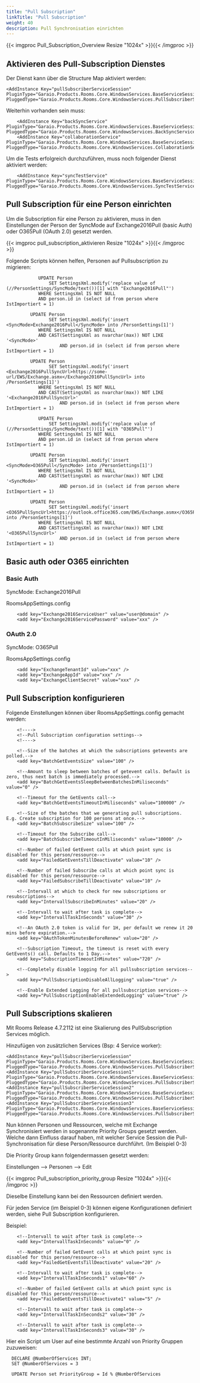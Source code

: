 ```yaml
---
title: "Pull Subscription"
linkTitle: "Pull Subscription"
weight: 40
description: Pull Synchronisation einrichten
---
```


{{< imgproc Pull_Subscription_Overview Resize "1024x" >}}{{< /imgproc >}}

## Aktivieren des Pull-Subscription Dienstes

Der Dienst kann über die Structure Map aktiviert werden:

```
<AddInstance Key="pullSubscriberServiceSession" PluginType="Garaio.Products.Rooms.Core.WindowsServices.BaseServiceSession,Garaio.Products.Rooms.Core" PluggedType="Garaio.Products.Rooms.Core.WindowsServices.PullSubscriberService.PullSubscriberServiceSession,Garaio.Products.Rooms.Core"/>
```

Weiterhin vorhanden sein muss:

```
	<AddInstance Key="backSyncService" PluginType="Garaio.Products.Rooms.Core.WindowsServices.BaseServiceSession,Garaio.Products.Rooms.Core" PluggedType="Garaio.Products.Rooms.Core.WindowsServices.BackSyncService.BackSyncServiceSession,Garaio.Products.Rooms.Core"/>
	<AddInstance Key="collaborationService" PluginType="Garaio.Products.Rooms.Core.WindowsServices.BaseServiceSession,Garaio.Products.Rooms.Core" PluggedType="Garaio.Products.Rooms.Core.WindowsServices.CollaborationService.CollaborationServiceSession,Garaio.Products.Rooms.Core"/>
```
Um die Tests erfolgreich durchzuführen, muss noch folgender Dienst aktiviert werden:

```
	<AddInstance Key="syncTestService" PluginType="Garaio.Products.Rooms.Core.WindowsServices.BaseServiceSession,Garaio.Products.Rooms.Core" PluggedType="Garaio.Products.Rooms.Core.WindowsServices.SyncTestService.SyncTestServiceSession,Garaio.Products.Rooms.Core"/>
```

## Pull Subscription für eine Person einrichten

Um die Subscription für eine Person zu aktivieren, muss in den Einstellungen der Person der SyncMode auf Exchange2016Pull (basic Auth) oder O365Pull (OAuth 2.0) gesetzt werden.

{{< imgproc pull_subscription_aktivieren Resize "1024x" >}}{{< /imgproc >}}

Folgende Scripts können helfen, Personen auf Pullsubscription zu migrieren:

```
			UPDATE Person
                SET SettingsXml.modify('replace value of (//PersonSettings/SyncMode/text())[1] with "Exchange2016Pull"')
            WHERE SettingsXml IS NOT NULL 
            AND person.id in (select id from person where IstImportiert = 1)

         UPDATE Person
                SET SettingsXml.modify('insert <SyncMode>Exchange2016Pull</SyncMode> into /PersonSettings[1]')
            WHERE SettingsXml IS NOT NULL
            AND CAST(SettingsXml as nvarchar(max)) NOT LIKE '<SyncMode>'
		            AND person.id in (select id from person where IstImportiert = 1)  

		 UPDATE Person
                SET SettingsXml.modify('insert <Exchange2016PullSyncUrl>https://some-url/EWS/Exchange.asmx</Exchange2016PullSyncUrl> into /PersonSettings[1]')
            WHERE SettingsXml IS NOT NULL
            AND CAST(SettingsXml as nvarchar(max)) NOT LIKE '<Exchange2016PullSyncUrl>'
		            AND person.id in (select id from person where IstImportiert = 1)

```

```
			UPDATE Person
                SET SettingsXml.modify('replace value of (//PersonSettings/SyncMode/text())[1] with "O365Pull"')
            WHERE SettingsXml IS NOT NULL 
            AND person.id in (select id from person where IstImportiert = 1)

         UPDATE Person
                SET SettingsXml.modify('insert <SyncMode>O365Pull</SyncMode> into /PersonSettings[1]')
            WHERE SettingsXml IS NOT NULL
            AND CAST(SettingsXml as nvarchar(max)) NOT LIKE '<SyncMode>'
		            AND person.id in (select id from person where IstImportiert = 1)   

		 UPDATE Person
                SET SettingsXml.modify('insert <O365PullSyncUrl>https://outlook.office365.com/EWS/Exchange.asmx</O365PullSyncUrl> into /PersonSettings[1]')
            WHERE SettingsXml IS NOT NULL
            AND CAST(SettingsXml as nvarchar(max)) NOT LIKE '<O365PullSyncUrl>'
		            AND person.id in (select id from person where IstImportiert = 1)
```

## Basic auth oder O365 einrichten

### Basic Auth
SyncMode: Exchange2016Pull

RoomsAppSettings.config

```
	<add key="Exchange2016ServiceUser" value="user@domain" />
	<add key="Exchange2016ServicePassword" value="xxx" />
```

### OAuth 2.0
SyncMode: O365Pull

RoomsAppSettings.config

```
	<add key="ExchangeTenantId" value="xxx" />
	<add key="ExchangeAppId" value="xxx" />
	<add key="ExchangeClientSecret" value="xxx" />
```

## Pull Subscription konfigurieren

Folgende Einstellungen können über RoomsAppSettings.config gemacht werden:

```
	<!---->
	<!--Pull Subscription configuration settings-->
	<!---->

	<!--Size of the batches at which the subscriptions getevents are polled.-->
	<add key="BatchGetEventsSize" value="100" />

	<!--Amount to sleep between batches of getevent calls. Default is zero, thus next batch is immediately processed.-->
	<add key="BatchGetEventsSleepBetweenBatchesInMiliseconds" value="0" />

	<!--Timeout for the GetEvents call-->
	<add key="BatchGetEventsTimeoutInMiliseconds" value="100000" />

	<!--Size of the batches that we generating pull subscriptions. E.g. Create subscription for 100 persons at once.-->
	<add key="BatchSubscribeSize" value="100" />

	<!--Timeout for the Subscribe call-->
	<add key="BatchSubscribeTimeoutInMiliseconds" value="10000" />

	<!--Number of failed GetEvent calls at which point sync is disabled for this person/ressource-->
	<add key="FailedGetEventsTillDeactivate" value="10" />

	<!--Number of failed Subscribe calls at which point sync is disabled for this person/ressource-->
	<add key="FailedSubscribeTillDeactivate" value="10" />

	<!--Intervall at which to check for new subscriptions or resubscriptions-->
	<add key="IntervallSubscribeInMinutes" value="20" />

	<!--Intervall to wait after task is complete-->
	<add key="IntervallTaskInSeconds" value="30" />

	<!--An OAuth 2.0 token is valid for 1H, per default we renew it 20 mins before expiration.-->
	<add key="OAuthTokenMinutesBeforeRenew" value="20" />

	<!--Subscription Timeout, the timeout is reset with every GetEvents() call. Defaults to 1 Day.-->
	<add key="SubscriptionTimeoutInMinutes" value="720" />

	<!--Completely disable logging for all pullsubscription services-->
	<add key="PullSubscriptionDisableAllLogging" value="true" />

	<!--Enable Extended Logging for all pullsubscription services-->
	<add key="PullSubscriptionEnableExtendedLogging" value="true" />

```

## Pull Subscriptions skalieren

Mit Rooms Release 4.7.2112 ist eine Skalierung des PullSubscription Services möglich.

Hinzufügen von zusätzlichen Services (Bsp: 4 Service worker):

```
<AddInstance Key="pullSubscriberServiceSession" PluginType="Garaio.Products.Rooms.Core.WindowsServices.BaseServiceSession,Garaio.Products.Rooms.Core" PluggedType="Garaio.Products.Rooms.Core.WindowsServices.PullSubscriberService.PullSubscriberServiceSession,Garaio.Products.Rooms.Core"/>
<AddInstance Key="pullSubscriberServiceSession1" PluginType="Garaio.Products.Rooms.Core.WindowsServices.BaseServiceSession,Garaio.Products.Rooms.Core" PluggedType="Garaio.Products.Rooms.Core.WindowsServices.PullSubscriberService.PullSubscriberServiceSession,Garaio.Products.Rooms.Core"/>
<AddInstance Key="pullSubscriberServiceSession2" PluginType="Garaio.Products.Rooms.Core.WindowsServices.BaseServiceSession,Garaio.Products.Rooms.Core" PluggedType="Garaio.Products.Rooms.Core.WindowsServices.PullSubscriberService.PullSubscriberServiceSession,Garaio.Products.Rooms.Core"/>
<AddInstance Key="pullSubscriberServiceSession3" PluginType="Garaio.Products.Rooms.Core.WindowsServices.BaseServiceSession,Garaio.Products.Rooms.Core" PluggedType="Garaio.Products.Rooms.Core.WindowsServices.PullSubscriberService.PullSubscriberServiceSession,Garaio.Products.Rooms.Core"/>
```

Nun können Personen und Ressourcen, welche mit Exchange Synchronisiert werden in sogenannte Priority Groups gesetzt werden. Welche dann Einfluss darauf haben, mit welcher Service Session die Pull-Synchronisation für diese Person/Ressource durchführt. (Im Beispiel 0-3)

Die Priority Group kann folgendermassen gesetzt werden:

Einstellungen --> Personen --> Edit

{{< imgproc Pull_subscription_priority_group Resize "1024x" >}}{{< /imgproc >}}

Dieselbe Einstellung kann bei den Ressourcen definiert werden.

Für jeden Service (im Beispiel 0-3) können eigene Konfigurationen definiert werden, siehe Pull Subscription konfigurieren.

Beispiel:

```
	<!--Intervall to wait after task is complete-->
	<add key="IntervallTaskInSeconds" value="0" />

	<!--Number of failed GetEvent calls at which point sync is disabled for this person/ressource-->
	<add key="FailedGetEventsTillDeactivate" value="20" />

	<!--Intervall to wait after task is complete-->
	<add key="IntervallTaskInSeconds1" value="60" />

	<!--Number of failed GetEvent calls at which point sync is disabled for this person/ressource-->
	<add key="FailedGetEventsTillDeactivate1" value="5" />

	<!--Intervall to wait after task is complete-->
	<add key="IntervallTaskInSeconds2" value="30" />

	<!--Intervall to wait after task is complete-->
	<add key="IntervallTaskInSeconds3" value="30" />

```

Hier ein Script um User auf eine bestimmte Anzahl von Priority Gruppen zuzuweisen:

```
  DECLARE @NumberOfServices INT;
  SET @NumberOfServices = 3

  UPDATE Person set PriorityGroup = Id % @NumberOfServices
```

